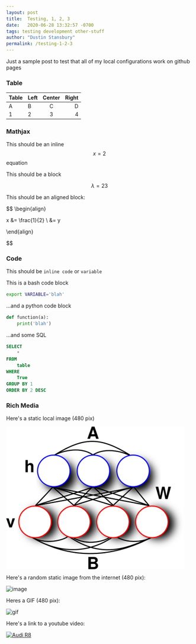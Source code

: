 ```yaml
---
layout: post
title:  Testing, 1, 2, 3
date:   2020-06-28 13:32:57 -0700
tags: testing development other-stuff
author: "Dustin Stansbury"
permalink: /testing-1-2-3
---
```


Just a sample post to test that all of my local configurations work on github pages

### Table

|Table|Left|Center|Right|
|-----|----|:----:|----:|
|A|B|C|D|
|1|2|3|4|

### Mathjax
This should be an inline $$x=2$$ equation

This should be a block

$$ \lambda = 23 $$

This should be an aligned block:

$$ 
\begin{align}

x &= \frac{1}{2} \\
&= y

\end{align}

$$


### Code

This should be `inline code` or `variable`

This is a bash code block
```bash
export VARIABLE='blah'
```

...and a python code block
```python
def function(a):
    print('blah')
```
...and some SQL

```sql
SELECT
    *
FROM
    table
WHERE
    True
GROUP BY 1
ORDER BY 2 DESC
```

### Rich Media
Here's a static local image (480 pix)



<img align="center" width="480" src="assets/images/boltzmann_machine.png">




Here's a random static image from the internet (480 pix):

![image](https://picsum.photos/480)

Heres a GIF (480 pix):

![gif](https://media.giphy.com/media/4xpB3eE00FfBm/giphy.gif)


Here's a link to a youtube video:

[![Audi R8](https://picsum.photos/480)](https://www.youtube.com/watch?v=8idr1WZ1A7Q "Random video")
